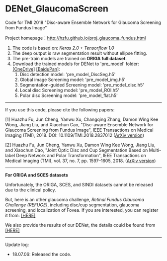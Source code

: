 # DENet_GlaucomaScreen

Code for TMI 2018 "Disc-aware Ensemble Network for Glaucoma Screening from Fundus Image"

Project homepage：http://hzfu.github.io/proj_glaucoma_fundus.html

1. The code is based on: *Keras 2.0 + Tensorflow 1.0*
2. The deep output is raw segmentation result without ellipse fitting.
3. The pre-train models are trained on **ORIGA full dataset**.
4. Download the trained models for DENet to 'pre_model' folder: [[OneDrive]](https://1drv.ms/f/s!ArBRrL8ao6jzmkFHvpKCrwVzRdVh) [[BaiduPan]](https://pan.baidu.com/s/1eDT0N4tQsWI4McyGB36vLw):
	1. Disc detection model: 'pre_model_DiscSeg.h5' 
	2. Global image Screening model: 'pre_model_img.h5' 
	3. Segmentation-guided Screening model: 'pre_model_disc.h5' 
	4. Local disc Screening model: 'pre_model_ROI.h5' 
	5. Polar disc Screening model: 'pre_model_flat.h5'  
 

----------------

If you use this code, please cite the following papers:

[1] Huazhu Fu, Jun Cheng, Yanwu Xu, Changqing Zhang, Damon Wing Kee Wong, Jiang Liu, and Xiaochun Cao, "Disc-aware Ensemble Network for Glaucoma Screening from Fundus Image", IEEE Transactions on Medical Imaging (TMI), 2018. DOI: 10.1109/TMI.2018.2837012 ([ArXiv version](http://arxiv.org/abs/1805.07549))

[2] Huazhu Fu, Jun Cheng, Yanwu Xu, Damon Wing Kee Wong, Jiang Liu, and Xiaochun Cao, "Joint Optic Disc and Cup Segmentation Based on Multi-label Deep Network and Polar Transformation", IEEE Transactions on Medical Imaging (TMI), vol. 37, no. 7, pp. 1597–1605, 2018. ([ArXiv version](https://arxiv.org/abs/1801.00926)) 


----------------
**For ORIGA and SCES datasets**

Unfortunately, the ORIGA, SCES, and SINDI datasets cannot be released due to the clinical policy.

But, here is an other glaucoma challenge, *Retinal Fundus Glaucoma Challenge (REFUGE)*, including disc/cup segmentation, glaucoma screening, and localization of Fovea. If you are interested, you can register it from:
[[HERE]](https://refuge.grand-challenge.org/home/)

We also provide the results of our DENet, the details could be found from [[HERE]](https://github.com/HzFu/REFUGE_baseline) 

----------------

Update log:

- 18.07.06: Released the code.
